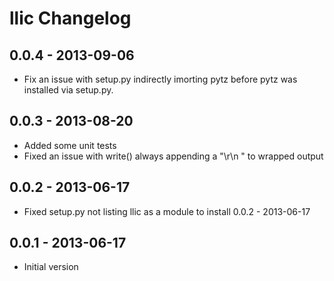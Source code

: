 llic Changelog
=======================


0.0.4 - 2013-09-06
------------------
* Fix an issue with setup.py indirectly imorting pytz before pytz was
  installed via setup.py.


0.0.3 - 2013-08-20
------------------
* Added some unit tests
* Fixed an issue with write() always appending a "\r\n " to wrapped output


0.0.2 - 2013-06-17
------------------
* Fixed setup.py not listing llic as a module to install
0.0.2 - 2013-06-17


0.0.1 - 2013-06-17
------------------
* Initial version
